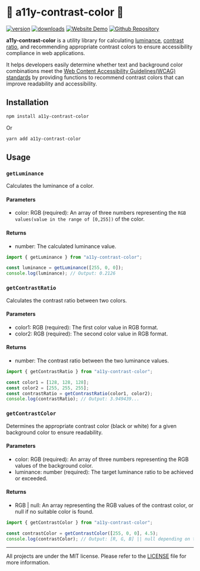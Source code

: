 # 🎨 a11y-contrast-color 🎨

[![version](https://img.shields.io/npm/v/a11y-contrast-color.svg?style=flat-square)](https://www.npmjs.com/package/a11y-contrast-color)
[![downloads](https://img.shields.io/npm/dt/a11y-contrast-color)](https://npmtrends.com/a11y-contrast-color)
[![Website Demo](https://img.shields.io/badge/Website-Demo-orange?style=flat-square)](https://a11y-contrast-color.vercel.app/)
[![Github Repository](https://img.shields.io/badge/Github%20Repository-181717?style=flat-square&logo=Github&logoColor=white)](https://github.com/moong23/a11y-contrast-color)

**a11y-contrast-color** is a utility library for calculating [luminance](https://www.w3.org/TR/WCAG20/relative-luminance.xml), [contrast ratio](https://www.w3.org/TR/WCAG20/#contrast-ratiodef), and recommending appropriate contrast colors to ensure accessibility compliance in web applications.

It helps developers easily determine whether text and background color combinations meet the [Web Content Accessibility Guidelines(WCAG) standards](https://www.w3.org/WAI/older-users/developing/#color) by providing functions to recommend contrast colors that can improve readability and accessibility.

## Installation

```sh
npm install a11y-contrast-color
```

Or

```sh
yarn add a11y-contrast-color
```

## Usage

### `getLuminance`

Calculates the luminance of a color.

#### Parameters

- color: RGB (required): An array of three numbers representing the `RGB values(value in the range of [0,255])` of the color.

#### Returns

- number: The calculated luminance value.

```ts
import { getLuminance } from "a11y-contrast-color";

const luminance = getLuminance([255, 0, 0]);
console.log(luminance); // Output: 0.2126
```

### `getContrastRatio`

Calculates the contrast ratio between two colors.

#### Parameters

- color1: RGB (required): The first color value in RGB format.
- color2: RGB (required): The second color value in RGB format.

#### Returns

- number: The contrast ratio between the two luminance values.

```ts
import { getContrastRatio } from "a11y-contrast-color";

const color1 = [128, 128, 128];
const color2 = [255, 255, 255];
const contrastRatio = getContrastRatio(color1, color2);
console.log(contrastRatio); // Output: 3.949439...
```

### `getContrastColor`

Determines the appropriate contrast color (black or white) for a given background color to ensure readability.

#### Parameters

- color: RGB (required): An array of three numbers representing the RGB values of the background color.
- luminance: number (required): The target luminance ratio to be achieved or exceeded.

#### Returns

- RGB | null: An array representing the RGB values of the contrast color, or null if no suitable color is found.

```ts
import { getContrastColor } from "a11y-contrast-color";

const contrastColor = getContrastColor([255, 0, 0], 4.5);
console.log(contrastColor); // Output: [R, G, B] || null depending on the contrast requirement
```

---

All projects are under the MIT license. Please refer to the [LICENSE](LICENSE) file for more information.
